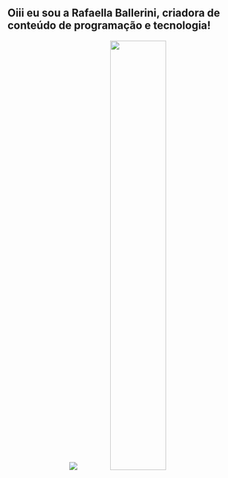 ## Oiii eu sou a Rafaella Ballerini, criadora de conteúdo de programação e tecnologia!
<div align="center" display="block">
  <img src="https://github-readme-stats.vercel.app/api?username=buddhiashen&show_icons=true&theme=dracula&include_all_commits=true&count_private=true"/>
  <img width="47%" src="https://github-readme-stats.vercel.app/api/top-langs/?username=buddhiashen&layout=compact&langs_count=7&theme=dracula"/>
</div>

  
  ##
 

